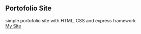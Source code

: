 ## Portofolio Site  
simple portofolio site with HTML, CSS and express framework  
[My Site](https://portofolio-app-azka.herokuapp.com/)
